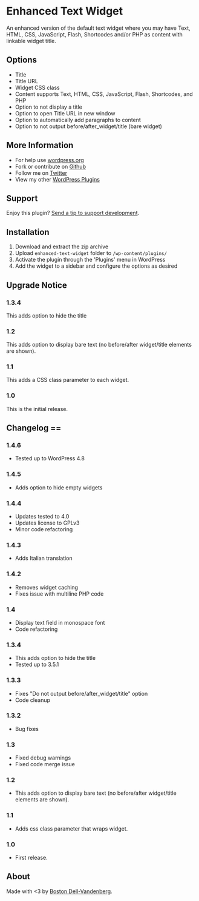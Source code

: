 # Enhanced Text Widget

An enhanced version of the default text widget where you may have Text, HTML, CSS, JavaScript, Flash, Shortcodes and/or PHP as content with linkable widget title.

## Options

* Title
* Title URL
* Widget CSS class
* Content supports Text, HTML, CSS, JavaScript, Flash, Shortcodes, and PHP
* Option to not display a title
* Option to open Title URL in new window
* Option to automatically add paragraphs to content
* Option to not output before/after_widget/title (bare widget)

## More Information

* For help use [wordpress.org](http://wordpress.org/support/plugin/enhanced-text-widget/)
* Fork or contribute on [Github](https://github.com/bostondv/enhanced-text-widget/)
* Follow me on [Twitter](http://twitter.com/bostondv/)
* View my other [WordPress Plugins](http://profiles.wordpress.org/bostondv/)

## Support

Enjoy this plugin? [Send a tip to support development](http://bostondv.com/tips/).

## Installation

1. Download and extract the zip archive
2. Upload `enhanced-text-widget` folder to `/wp-content/plugins/`
3. Activate the plugin through the 'Plugins' menu in WordPress
4. Add the widget to a sidebar and configure the options as desired

## Upgrade Notice

### 1.3.4
This adds option to hide the title

### 1.2
This adds option to display bare text (no before/after widget/title elements are shown).

### 1.1
This adds a CSS class parameter to each widget.

### 1.0
This is the initial release.

## Changelog ==

### 1.4.6
* Tested up to WordPress 4.8

### 1.4.5
* Adds option to hide empty widgets

### 1.4.4
* Updates tested to 4.0
* Updates license to GPLv3
* Minor code refactoring

### 1.4.3
* Adds Italian translation

### 1.4.2
* Removes widget caching
* Fixes issue with multiline PHP code

### 1.4
* Display text field in monospace font
* Code refactoring

### 1.3.4
* This adds option to hide the title
* Tested up to 3.5.1

### 1.3.3
* Fixes "Do not output before/after_widget/title" option
* Code cleanup

### 1.3.2
* Bug fixes

### 1.3
* Fixed debug warnings
* Fixed code merge issue

### 1.2
* This adds option to display bare text (no before/after widget/title elements are shown).

### 1.1
* Adds css class parameter that wraps widget.

### 1.0
* First release.

## About

Made with <3 by [Boston Dell-Vandenberg](http://bostondv.com/).
